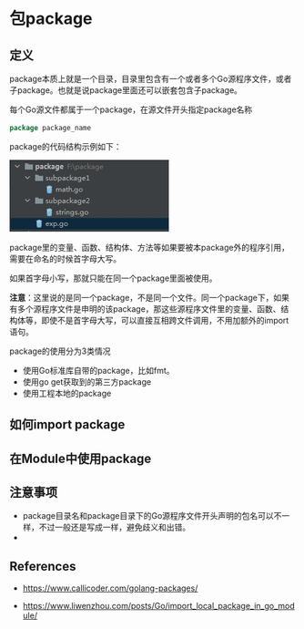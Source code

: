 # 包package

## 定义

package本质上就是一个目录，目录里包含有一个或者多个Go源程序文件，或者子package。也就是说package里面还可以嵌套包含子package。

每个Go源文件都属于一个package，在源文件开头指定package名称

```go
package package_name
```

package的代码结构示例如下：

![image-20211104181754164](./img/package_structure.jpg)

package里的变量、函数、结构体、方法等如果要被本package外的程序引用，需要在命名的时候首字母大写。

如果首字母小写，那就只能在同一个package里面被使用。

**注意**：这里说的是同一个package，不是同一个文件。同一个package下，如果有多个源程序文件是申明的该package，那这些源程序文件里的变量、函数、结构体等，即使不是首字母大写，可以直接互相跨文件调用，不用加额外的import语句。

package的使用分为3类情况

* 使用Go标准库自带的package，比如fmt。
* 使用go get获取到的第三方package
* 使用工程本地的package



## 如何import package



## 在Module中使用package





## 注意事项

* package目录名和package目录下的Go源程序文件开头声明的包名可以不一样，不过一般还是写成一样，避免歧义和出错。
* 

## References

* https://www.callicoder.com/golang-packages/

* https://www.liwenzhou.com/posts/Go/import_local_package_in_go_module/